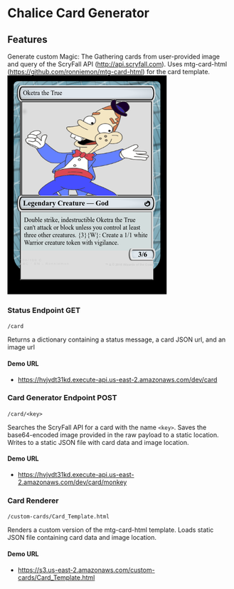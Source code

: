 # Chalice Card Generator
## Features
Generate custom Magic: The Gathering cards from user-provided image and query of the ScryFall API (http://api.scryfall.com). Uses mtg-card-html (https://github.com/ronniemon/mtg-card-html) for the card template.
![gabbo](gabbo_card.png)

### Status Endpoint GET
`/card`

Returns a dictionary containing a status message, a card JSON url, and an image url
#### Demo URL
* https://hvjvdt31kd.execute-api.us-east-2.amazonaws.com/dev/card

### Card Generator Endpoint POST
`/card/<key>`

Searches the ScryFall API for a card with the name `<key>`. Saves the base64-encoded image provided in the raw payload to a static location. Writes to a static JSON file with card data and image location.
#### Demo URL
* https://hvjvdt31kd.execute-api.us-east-2.amazonaws.com/dev/card/monkey

### Card Renderer
`/custom-cards/Card_Template.html`

Renders a custom version of the mtg-card-html template. Loads static JSON file containing card data and image location.
#### Demo URL
* https://s3.us-east-2.amazonaws.com/custom-cards/Card_Template.html
